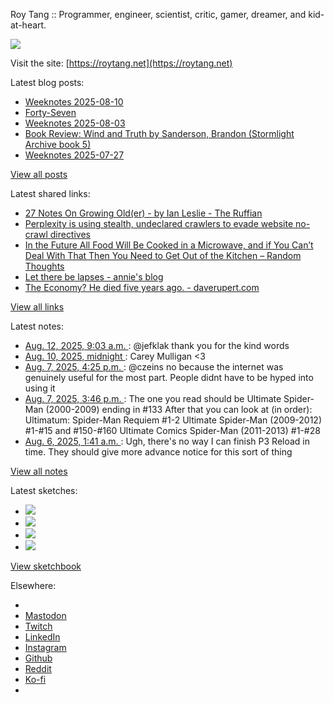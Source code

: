 Roy Tang :: Programmer, engineer, scientist, critic, gamer, dreamer, and kid-at-heart.

![](https://roytang.net/static/img/profile.jpg)

Visit the site: [https://roytang.net](https://roytang.net)

Latest blog posts:

- [Weeknotes 2025-08-10](https://roytang.net/2025/08/weeknotes-08-10/)
- [Forty-Seven](https://roytang.net/2025/08/forty-seven/)
- [Weeknotes 2025-08-03](https://roytang.net/2025/08/weeknotes-08-03/)
- [Book Review: Wind and Truth by Sanderson, Brandon (Stormlight Archive book 5)](https://roytang.net/2025/08/wind-and-truth/)
- [Weeknotes 2025-07-27](https://roytang.net/2025/07/weeknotes-07-27/)

[View all posts](https://roytang.net/blog)

Latest shared links:

- [27 Notes On Growing Old(er) - by Ian Leslie - The Ruffian](https://roytang.net/2025/08/3bcda98d1ff0478d7ebe7e43f14bf26a/)
- [Perplexity is using stealth, undeclared crawlers to evade website no-crawl directives](https://roytang.net/2025/08/03eaaf4796dd676ab94c143c02f8e5c0/)
- [In the Future All Food Will Be Cooked in a Microwave, and if You Can’t Deal With That Then You Need to Get Out of the Kitchen – Random Thoughts](https://roytang.net/2025/08/2e90530a2c0c168472d01c6a1bc66b0d/)
- [Let there be lapses - annie&#x27;s blog](https://roytang.net/2025/08/4dd44f4bd6099ab497a573e5f9774ecb/)
- [The Economy? He died five years ago. - daverupert.com](https://roytang.net/2025/08/04cc6bff50bf7e16a6a976dab8698df3/)

[View all links](https://roytang.net/links)

Latest notes:

- [Aug. 12, 2025, 9:03 a.m. ](https://roytang.net/2025/08/115013098310132945/): @jefklak thank you for the kind words
- [Aug. 10, 2025, midnight ](https://roytang.net/2025/08/n7slqms/): Carey Mulligan &lt;3
- [Aug. 7, 2025, 4:25 p.m. ](https://roytang.net/2025/08/114986524818022131/): @czeins no because the internet was genuinely useful for the most part. People didnt have to be hyped into using it
- [Aug. 7, 2025, 3:46 p.m. ](https://roytang.net/2025/08/n7dnuvi/): The one you read should be Ultimate Spider-Man (2000-2009) ending in #133 After that you can look at (in order): Ultimatum: Spider-Man Requiem #1-2 Ultimate Spider-Man (2009-2012) #1-#15 and #150-#160 Ultimate Comics Spider-Man (2011-2013) #1-#28
- [Aug. 6, 2025, 1:41 a.m. ](https://roytang.net/2025/08/n73838t/): Ugh, there&#x27;s no way I can finish P3 Reload in time. They should give more advance notice for this sort of thing

[View all notes](https://roytang.net/notes)

Latest sketches:


- ![](https://roytang.net/media/cache/32/e6/32e6bccc49e8369f7e33d4b393e24821.jpg)
- ![](https://roytang.net/media/cache/6d/bb/6dbb65d9198fe1692eed00385ef079c4.jpg)
- ![](https://roytang.net/media/cache/55/78/5578c142afd534e31f9723865e041b14.jpg)
- ![](https://roytang.net/media/cache/ab/48/ab48f5f9b0480e3f07e72a0a6795f014.jpg)

[View sketchbook](https://roytang.net/albums/sketchbook)


Elsewhere:

- []()
- [Mastodon](https://indieweb.social/@roytang)
- [Twitch](https://twitch.tv/twitchyroy)
- [LinkedIn](https://www.linkedin.com/in/roytang)
- [Instagram](https://instagram.com/roytang0400)
- [Github](https://github.com/roytang)
- [Reddit](https://reddit.com/u/hungryroy)
- [Ko-fi](https://ko-fi.com/roytang)
- [](mailto:hello@roytang.net)